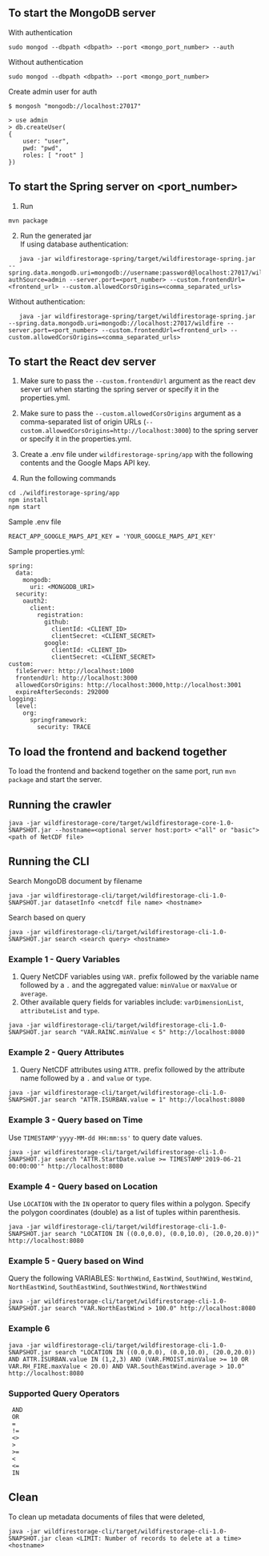 ## To start the MongoDB server
With authentication
```
sudo mongod --dbpath <dbpath> --port <mongo_port_number> --auth
```
Without authentication
```
sudo mongod --dbpath <dbpath> --port <mongo_port_number>
```
Create admin user for auth
```
$ mongosh "mongodb://localhost:27017"

> use admin
> db.createUser(
{
    user: "user",
    pwd: "pwd",
    roles: [ "root" ]
})
```

## To start the Spring server on <port_number>
1. Run
```
mvn package
```
2. Run the generated jar \
   If using database authentication:
```
   java -jar wildfirestorage-spring/target/wildfirestorage-spring.jar --spring.data.mongodb.uri=mongodb://username:password@localhost:27017/wildfire?authSource=admin --server.port=<port_number> --custom.frontendUrl=<frontend_url> --custom.allowedCorsOrigins=<comma_separated_urls>
```
Without authentication:
```
   java -jar wildfirestorage-spring/target/wildfirestorage-spring.jar --spring.data.mongodb.uri=mongodb://localhost:27017/wildfire --server.port=<port_number> --custom.frontendUrl=<frontend_url> --custom.allowedCorsOrigins=<comma_separated_urls>
```

## To start the React dev server
1. Make sure to pass the `--custom.frontendUrl` argument as the react dev server url when starting the spring server or specify it in the properties.yml.
2. Make sure to pass the `--custom.allowedCorsOrigins` argument as a comma-separated list of origin URLs (`--custom.allowedCorsOrigins=http://localhost:3000`) to the spring server or specify it in the properties.yml.
3. Create a .env file under `wildfirestorage-spring/app` with the following contents and the Google Maps API key.

4. Run the following commands
```
cd ./wildfirestorage-spring/app
npm install
npm start
```


Sample .env file
```
REACT_APP_GOOGLE_MAPS_API_KEY = 'YOUR_GOOGLE_MAPS_API_KEY'
```

Sample properties.yml:
```
spring:
  data:
    mongodb:
      uri: <MONGODB_URI>
  security:
    oauth2:
      client:
        registration:
          github:
            clientId: <CLIENT_ID>
            clientSecret: <CLIENT_SECRET>
          google:
            clientId: <CLIENT_ID>
            clientSecret: <CLIENT_SECRET>
custom:
  fileServer: http://localhost:1000
  frontendUrl: http://localhost:3000
  allowedCorsOrigins: http://localhost:3000,http://localhost:3001
  expireAfterSeconds: 292000
logging:
  level:
    org:
      springframework:
        security: TRACE
```

## To load the frontend and backend together
To load the frontend and backend together on the same port, run `mvn package` and start the server. 

## Running the crawler
```
java -jar wildfirestorage-core/target/wildfirestorage-core-1.0-SNAPSHOT.jar --hostname=<optional server host:port> <"all" or "basic"> <path of NetCDF file>
```

## Running the CLI
Search MongoDB document by filename
```
java -jar wildfirestorage-cli/target/wildfirestorage-cli-1.0-SNAPSHOT.jar datasetInfo <netcdf file name> <hostname>
```
Search based on query
```
java -jar wildfirestorage-cli/target/wildfirestorage-cli-1.0-SNAPSHOT.jar search <search query> <hostname>
```

### Example 1 - Query Variables
1. Query NetCDF variables using `VAR.` prefix followed by the variable name followed by a `.` and the aggregated value: `minValue` or `maxValue` or `average`.
2. Other available query fields for variables include: `varDimensionList`, `attributeList` and `type`.
```
java -jar wildfirestorage-cli/target/wildfirestorage-cli-1.0-SNAPSHOT.jar search "VAR.RAINC.minValue < 5" http://localhost:8080
```

### Example 2 - Query Attributes
1. Query NetCDF attributes using `ATTR.` prefix followed by the attribute name followed by a `.` and `value` or `type`.
```
java -jar wildfirestorage-cli/target/wildfirestorage-cli-1.0-SNAPSHOT.jar search "ATTR.ISURBAN.value = 1" http://localhost:8080
```

### Example 3 - Query based on Time
Use `TIMESTAMP'yyyy-MM-dd HH:mm:ss'` to query date values.
```
java -jar wildfirestorage-cli/target/wildfirestorage-cli-1.0-SNAPSHOT.jar search "ATTR.StartDate.value >= TIMESTAMP'2019-06-21 00:00:00'" http://localhost:8080
```

### Example 4 - Query based on Location
Use `LOCATION` with the `IN` operator to query files within a polygon. Specify the polygon coordinates (double) as a list of tuples within parenthesis.
```
java -jar wildfirestorage-cli/target/wildfirestorage-cli-1.0-SNAPSHOT.jar search "LOCATION IN ((0.0,0.0), (0.0,10.0), (20.0,20.0))" http://localhost:8080
```

### Example 5 - Query based on Wind
Query the following VARIABLES: `NorthWind`, `EastWind`, `SouthWind`, `WestWind`, `NorthEastWind`, `SouthEastWind`, `SouthWestWind`, `NorthWestWind`
```
java -jar wildfirestorage-cli/target/wildfirestorage-cli-1.0-SNAPSHOT.jar search "VAR.NorthEastWind > 100.0" http://localhost:8080
```

### Example 6
```
java -jar wildfirestorage-cli/target/wildfirestorage-cli-1.0-SNAPSHOT.jar search "LOCATION IN ((0.0,0.0), (0.0,10.0), (20.0,20.0)) AND ATTR.ISURBAN.value IN (1,2,3) AND (VAR.FMOIST.minValue >= 10 OR VAR.RH_FIRE.maxValue < 20.0) AND VAR.SouthEastWind.average > 10.0" http://localhost:8080
```

### Supported Query Operators
```
 AND
 OR
 =
 !=
 <>
 >
 >=
 <
 <=
 IN
```

## Clean
To clean up metadata documents of files that were deleted,
```
java -jar wildfirestorage-cli/target/wildfirestorage-cli-1.0-SNAPSHOT.jar clean <LIMIT: Number of records to delete at a time> <hostname>
```
